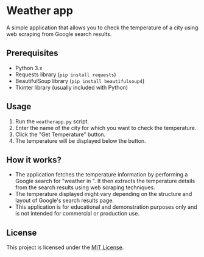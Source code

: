 # Weather app

A simple application that allows you to check the temperature of a city using web scraping from Google search results.

## Prerequisites

- Python 3.x
- Requests library (`pip install requests`)
- BeautifulSoup library (`pip install beautifulsoup4`)
- Tkinter library (usually included with Python)

## Usage

1. Run the `weatherapp.py` script.
2. Enter the name of the city for which you want to check the temperature.
3. Click the "Get Temperature" button.
4. The temperature will be displayed below the button.

## How it works?

- The application fetches the temperature information by performing a Google search for "weather in <city>". It then extracts the temperature details from the search results using web scraping techniques.
- The temperature displayed might vary depending on the structure and layout of Google's search results page.
- This application is for educational and demonstration purposes only and is not intended for commercial or production use.

## License

This project is licensed under the [MIT License](LICENSE).
